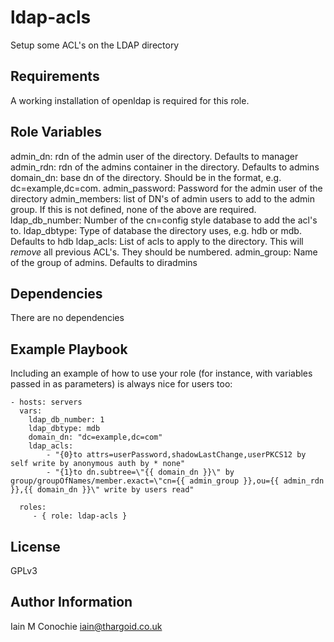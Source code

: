 ldap-acls
=========

Setup some ACL's on the LDAP directory

Requirements
------------

 A working installation of openldap is required for this role.

Role Variables
--------------

  admin_dn: rdn of the admin user of the directory. Defaults to manager
  admin_rdn: rdn of the admins container in the directory. Defaults to admins
  domain_dn: base dn of the directory. Should be in the format, e.g. dc=example,dc=com.
  admin_password: Password for the admin user of the directory
  admin_members: list of DN's of admin users to add to the admin group. If this is not defined, none of the above are required.
  ldap_db_number: Number of the cn=config style database to add the acl's to.
  ldap_dbtype: Type of database the directory uses, e.g. hdb or mdb. Defaults to hdb
  ldap_acls: List of acls to apply to the directory. This will _remove_ all previous ACL's. They should be numbered.
  admin_group: Name of the group of admins. Defaults to diradmins


Dependencies
------------

 There are no dependencies

Example Playbook
----------------

Including an example of how to use your role (for instance, with variables passed in as parameters) is always nice for users too:

    - hosts: servers
      vars:
        ldap_db_number: 1
        ldap_dbtype: mdb
        domain_dn: "dc=example,dc=com"
        ldap_acls:
            - "{0}to attrs=userPassword,shadowLastChange,userPKCS12 by self write by anonymous auth by * none"
            - "{1}to dn.subtree=\"{{ domain_dn }}\" by group/groupOfNames/member.exact=\"cn={{ admin_group }},ou={{ admin_rdn }},{{ domain_dn }}\" write by users read"

      roles:
         - { role: ldap-acls }

License
-------

GPLv3

Author Information
------------------

Iain M Conochie <iain@thargoid.co.uk>